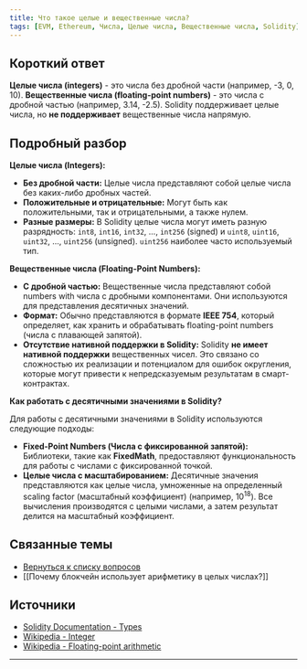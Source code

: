 ```yaml
---
title: Что такое целые и вещественные числа?
tags: [EVM, Ethereum, Числа, Целые числа, Вещественные числа, Solidity]
---
```

## Короткий ответ

**Целые числа (integers)** - это числа без дробной части (например, -3, 0, 10).  **Вещественные числа (floating-point numbers)** - это числа с дробной частью (например, 3.14, -2.5).  Solidity поддерживает целые числа, но **не поддерживает** вещественные числа напрямую.

## Подробный разбор

**Целые числа (Integers):**

* **Без дробной части:** Целые числа представляют собой целые числа без каких-либо дробных частей.
* **Положительные и отрицательные:** Могут быть как положительными, так и  отрицательными,  а также  нулем.
* **Разные размеры:**  В Solidity целые числа могут иметь разную разрядность: `int8`, `int16`, `int32`, ..., `int256` (signed)  и `uint8`, `uint16`, `uint32`, ..., `uint256` (unsigned). `uint256` наиболее часто используемый тип.


**Вещественные числа (Floating-Point Numbers):**

* **С дробной частью:** Вещественные числа представляют собой numbers with числа с дробными компонентами.  Они используются для представления  десятичных значений.
* **Формат:** Обычно представляются в формате  **IEEE 754**,  который определяет, как хранить и обрабатывать floating-point numbers (числа с плавающей запятой).
* **Отсутствие нативной поддержки в Solidity:** Solidity **не имеет нативной поддержки** вещественных чисел.  Это связано со сложностью их реализации и потенциалом для ошибок округления, которые могут привести к непредсказуемым результатам в смарт-контрактах.

**Как работать с десятичными значениями в Solidity?**

Для работы с десятичными значениями в Solidity используются следующие подходы:

* **Fixed-Point Numbers (Числа с фиксированной запятой):**  Библиотеки, такие как  **FixedMath**,  предоставляют функциональность для работы с числами с фиксированной точкой.
* **Целые числа с масштабированием:**  Десятичные значения представляются как целые числа, умноженные на определенный  scaling factor (масштабный коэффициент) (например,  10<sup>18</sup>).  Все вычисления производятся с целыми числами, а затем результат делится на масштабный коэффициент.

## Связанные темы

* [Вернуться к списку вопросов](4.%20Список%20вопросов.md)
* [[Почему блокчейн использует арифметику в целых числах?]]
## Источники

* [Solidity Documentation - Types](https://docs.soliditylang.org/en/v0.8.17/types.html)
* [Wikipedia - Integer](https://en.wikipedia.org/wiki/Integer)
* [Wikipedia - Floating-point arithmetic](https://en.wikipedia.org/wiki/Floating-point_arithmetic)




---